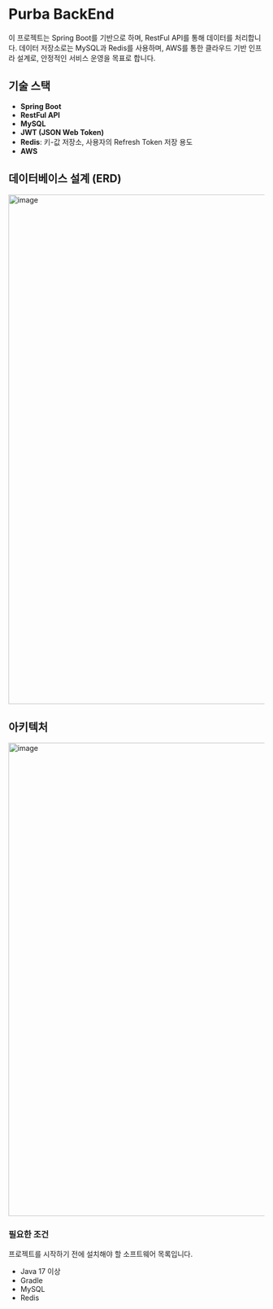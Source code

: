 # Purba BackEnd
이 프로젝트는 Spring Boot를 기반으로 하며, RestFul API를 통해 데이터를 처리합니다. 데이터 저장소로는 MySQL과 Redis를 사용하며, AWS를 통한 클라우드 기반 인프라 설계로, 안정적인 서비스 운영을 목표로 합니다.



## 기술 스택

- **Spring Boot**
- **RestFul API**
- **MySQL**
- **JWT (JSON Web Token)**
- **Redis**: 키-값 저장소, 사용자의 Refresh Token 저장 용도
- **AWS**


  
## 데이터베이스 설계 (ERD)

<img width="1002" alt="image" src="https://github.com/IVON-Purba/BackEnd/assets/52391641/8d636e3a-ff7b-472b-915e-566bba089c60">



## 아키텍처

<img width="931" alt="image" src="https://github.com/IVON-Purba/BackEnd/assets/52391641/188b8a49-0c8e-434e-bb91-8b5582377397">



### 필요한 조건

프로젝트를 시작하기 전에 설치해야 할 소프트웨어 목록입니다.

- Java 17 이상
- Gradle
- MySQL
- Redis
